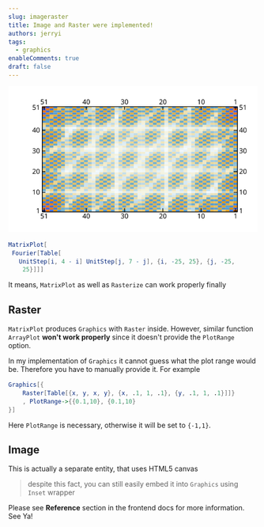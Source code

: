 ```yaml
---
slug: imageraster
title: Image and Raster were implemented!
authors: jerryi
tags:
  - graphics
enableComments: true
draft: false
---
```

![](plot.svg)

```mathematica
MatrixPlot[
 Fourier[Table[
   UnitStep[i, 4 - i] UnitStep[j, 7 - j], {i, -25, 25}, {j, -25, 
    25}]]]
```
It means, `MatrixPlot` as well as `Rasterize` can work properly finally

<!--truncate-->



## Raster

`MatrixPlot` produces `Graphics` with `Raster` inside. However, similar function `ArrayPlot` __won't work properly__ since it doesn't provide the `PlotRange` option.

In my implementation of `Graphics` it cannot guess what the plot range would be. Therefore you have to manually provide it. For example

```mathematica
Graphics[{
	Raster[Table[{x, y, x, y}, {x, .1, 1, .1}, {y, .1, 1, .1}]]}
	, PlotRange->{{0.1,10}, {0.1,10}
}]
```



Here `PlotRange` is necessary, otherwise it will be set to `{-1,1}`.

## Image
This is actually a separate entity, that uses HTML5 canvas
> despite this fact, you can still easily embed it into `Graphics` using `Inset` wrapper



Please see __Reference__ section in the frontend docs for more information. See Ya!